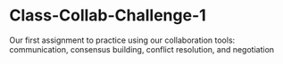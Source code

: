 # Class-Collab-Challenge-1
Our first assignment to practice using our collaboration tools: communication, consensus building, conflict resolution, and negotiation
